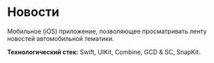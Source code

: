 # Новости

Мобильное (iOS) приложение, позволяющее просматривать ленту новостей автомобильной тематики.

**Технологический стек:** Swift, UIKit, Combine, GCD & SC, SnapKit.
